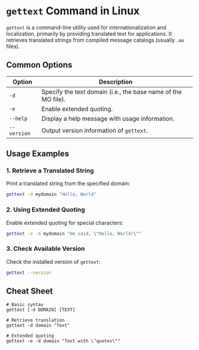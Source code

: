 # `gettext` Command in Linux

`gettext` is a command-line utility used for internationalization and localization, primarily by providing translated text for applications. It retrieves translated strings from compiled message catalogs (usually `.mo` files).

## Common Options

| Option       | Description                                           |
|--------------|-------------------------------------------------------|
| `-d`         | Specify the text domain (i.e., the base name of the MO file). |
| `-e`         | Enable extended quoting.                              |
| `--help`     | Display a help message with usage information.        |
| `--version`  | Output version information of `gettext`.              |

## Usage Examples

### 1. Retrieve a Translated String

Print a translated string from the specified domain:

```bash
gettext -d mydomain "Hello, World"
```

### 2. Using Extended Quoting

Enable extended quoting for special characters:

```bash
gettext -e -d mydomain "He said, \"Hello, World!\""
```

### 3. Check Available Version

Check the installed version of `gettext`:

```bash
gettext --version
```

## Cheat Sheet

```plaintext
# Basic syntax
gettext [-d DOMAIN] [TEXT]

# Retrieve translation
gettext -d domain "Text"

# Extended quoting
gettext -e -d domain "Text with \"quotes\""
```
